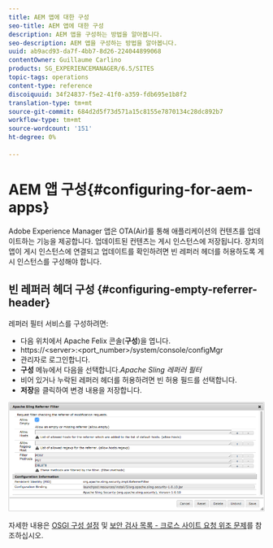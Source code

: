 ```yaml
---
title: AEM 앱에 대한 구성
seo-title: AEM 앱에 대한 구성
description: AEM 앱을 구성하는 방법을 알아봅니다.
seo-description: AEM 앱을 구성하는 방법을 알아봅니다.
uuid: ab9acd93-da7f-4bb7-8d26-224044899068
contentOwner: Guillaume Carlino
products: SG_EXPERIENCEMANAGER/6.5/SITES
topic-tags: operations
content-type: reference
discoiquuid: 34f24837-f5e2-41f0-a359-fdb695e1b8f2
translation-type: tm+mt
source-git-commit: 684d2d5f73d571a15c8155e7870134c28dc892b7
workflow-type: tm+mt
source-wordcount: '151'
ht-degree: 0%

---
```



# AEM 앱 구성{#configuring-for-aem-apps}

Adobe Experience Manager 앱은 OTA(Air)를 통해 애플리케이션의 컨텐츠를 업데이트하는 기능을 제공합니다. 업데이트된 컨텐츠는 게시 인스턴스에 저장됩니다. 장치의 앱이 게시 인스턴스에 연결되고 업데이트를 확인하려면 빈 레퍼러 헤더를 허용하도록 게시 인스턴스를 구성해야 합니다.

## 빈 레퍼러 헤더 구성 {#configuring-empty-referrer-header}

레퍼러 필터 서비스를 구성하려면:

* 다음 위치에서 Apache Felix 콘솔(**구성**)을 엽니다.
* https://&lt;server>:&lt;port_number>/system/console/configMgr
* 관리자로 로그인합니다.
* **구성** 메뉴에서 다음을 선택합니다.*Apache Sling 레퍼러 필터*
* 비어 있거나 누락된 레퍼러 헤더를 허용하려면 빈 허용 필드를 선택합니다.
* **저장**&#x200B;을 클릭하여 변경 내용을 저장합니다.

![chlimage_1-58](assets/chlimage_1-58a.png)

자세한 내용은 [OSGI 구성 설정](/help/sites-deploying/osgi-configuration-settings.md) 및 [보안 검사 목록 - 크로스 사이트 요청 위조 문제](/help/sites-administering/security-checklist.md#protect-against-cross-site-request-forgery)를 참조하십시오.
